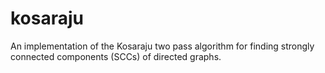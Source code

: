 kosaraju
========
An implementation of the Kosaraju two pass algorithm for finding strongly connected components (SCCs) of directed graphs. 
